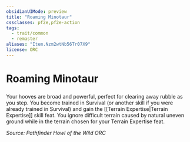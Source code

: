 ```yaml
---
obsidianUIMode: preview
title: "Roaming Minotaur"
cssclasses: pf2e,pf2e-action
tags:
  - trait/common
  - remaster
aliases: "Item.Nzm2wtNb56Tr07X9"
license: ORC
---
```

# Roaming Minotaur

### 






Your hooves are broad and powerful, perfect for clearing away rubble as you step. You become trained in Survival (or another skill if you were already trained in Survival) and gain the [[Terrain Expertise|Terrain Expertise]] skill feat. You ignore difficult terrain caused by natural uneven ground while in the terrain chosen for your Terrain Expertise feat.

*Source: Pathfinder Howl of the Wild*
*ORC*